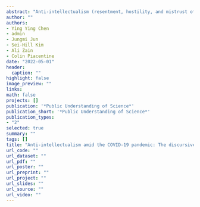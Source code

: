 ```yaml
---
abstract: "Anti-intellectualism (resentment, hostility, and mistrust of experts) has become a growing concern that influences public understanding of science during the pandemic. Using topic modeling and supervised machine learning, this study examines the elements and sources of anti-Fauci tweets as a case of anti-intellectual discourse on social media. Based on the theoretical framework of science-related populism, we identified three anti-intellectual discursive elements in anti-Fauci tweets: people-scientist antagonism, delegitimizing the motivation of scientists, and delegitimizing the knowledge of scientists. Delegitimizing the motivation of scientists appeared most frequently in anti-Fauci tweets. Politicians, conservative news media, and non-institutionalized masses co-constructed the production and circulation of anti-intellectual discourses on Twitter. Anti-intellectual discourses resurged even under Twitter’s content moderation mechanism. We discuss theoretical and practical implications for building public trust in scientists, effective science communication, and content moderation policies on social media."
author: ""
authors:
- Ying Ying Chen
- admin
- Jungmi Jun
- Sei-Hill Kim
- Ali Zain
- Colin Piacentine
date: "2022-05-01"
header:
  caption: ""
highlight: false
image_preview: ""
links:
math: false
projects: []
publication: '*Public Understanding of Science*'
publication_short: '*Public Understanding of Science*'
publication_types:
- "2"
selected: true
summary: ""
tags: []
title: "Anti-intellectualism amid the COVID-19 pandemic: The discursive elements and sources of anti-Fauci tweets"
url_code: ""
url_dataset: ""
url_pdf: ""
url_poster: ""
url_preprint: ""
url_project: ""
url_slides: ""
url_source: ""
url_video: ""
---
```

